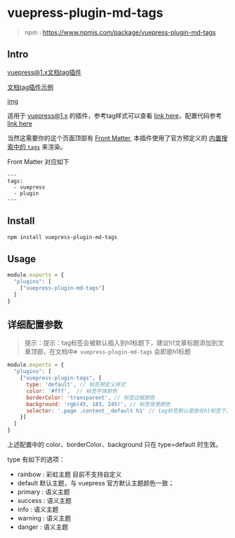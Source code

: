 # vuepress-plugin-md-tags

> npm : https://www.npmjs.com/package/vuepress-plugin-md-tags

## Intro

[vuepress@1.x文档tag插件](https://herrylo.github.io/vuepress-plugin/)

[文档tag插件示例](https://herrylo.github.io/vuepress-plugin/)

[img](./asset/demo.png)

适用于 [vuepress@1.x](https://vuepress.vuejs.org/zh/plugin/using-a-plugin.html) 的插件，参考tag样式可以查看 [link here](https://herrylo.github.io/vuepress-plugin/)，配置代码参考[link here](https://github.com/HerryLo/BlogPress/blob/master/docs/.vuepress/config.js#L225)

当然这需要你的这个页面顶部有 [Front Matter](https://vuepress.vuejs.org/zh/guide/frontmatter.html#front-matter), 本插件使用了官方预定义的 [内置搜索中的 `tags`](https://vuepress.vuejs.org/zh/theme/default-theme-config.html#%E5%86%85%E7%BD%AE%E6%90%9C%E7%B4%A2)
来渲染。

Front Matter 对应如下

```
---
tags:
  - vuepress
  - plugin
---
```

## Install

```bash
npm install vuepress-plugin-md-tags
```

## Usage

```javascript
module.exports = {
  "plugins": [
    ["vuepress-plugin-md-tags"]
  ]
}
```

## 详细配置参数

> 提示：提示：tag标签会被默认插入到h1标题下，建议h1文章标题添加到文章顶部，在文档中`# vuepress-plugin-md-tags` 会即是h1标题

```javascript
module.exports = {
  "plugins": [
    ["vuepress-plugin-tags", {
      type: 'default', // 标签预定义样式
      color: '#fff',  // 标签字体颜色
      borderColor: 'transparent', // 标签边框颜色
      background: 'rgb(45, 183, 245)', // 标签背景颜色
      selector: '.page .content__default h1' // tag标签默认是放在h1标签下，建议h1文章标题添加到文章顶部
    }]
  ]
}
```

上述配置中的 color、borderColor、background 只在 type=default 时生效。

type 有如下的选项：

- rainbow : 彩虹主题 目前不支持自定义
- default 默认主题，与 vuepress 官方默认主题颜色一致；
- primary : 语义主题
- success : 语义主题
- info : 语义主题
- warning : 语义主题
- danger : 语义主题